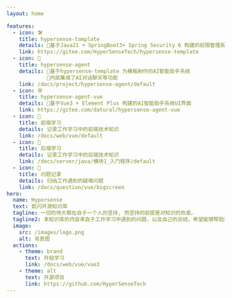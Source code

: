 ```yaml
---
layout: home

features:
  - icon: 🛠️
    title: hypersense-tamplate
    details: 🌟基于Java21 + SpringBoot3+ Spring Security 6 构建的权限管理系统后端模板
    link: https://gitee.com/HyperSenseTech/hypersense-template
  - icon: 🤖
    title: hypersense-agent
    details: 🌟基于hypersense-template 为模板制作的AI智能助手系统 
             🌟内部集成了AI对话聊天等功能
    link: /docs/project/hypersense-agent/default
  - icon: 🏵
    title: hypersense-agent-vue
    details: 🌟基于Vue3 + Element Plus 构建的AI智能助手系统UI界面
    link: https://gitee.com/datural/hypersense-agent-vue
  - icon: 📔
    title: 前端学习
    details: 记录工作学习中的前端技术知识
    link: /docs/web/vue/default
  - icon: 📖
    title: 后端学习
    details: 记录工作学习中的后端技术知识
    link: /docs/server/java/模块1_入门程序/default
  - icon: 📝
    title: 问题记录
    details: 归纳工作遇到的疑难问题
    link: /docs/question/vue/bigscreen
hero:
  name: Hypersense
  text: 氦闪开源知识库
  tagline: 一切的伟大都在自于一个人的坚持, 而坚持的前提是对知识的热爱。
  tagline2: 本知识库的内容来自于工作学习中遇到的问题，以及自己的总结，希望能够帮助到大家。
  image:
    src: /images/logo.png
    alt: 背景图
  actions:
    - theme: brand
      text: 开始学习
      link: /docs/web/vue/vue3
    - theme: alt
      text: 开源项目
      link: https://github.com/HyperSenseTech
---
```

